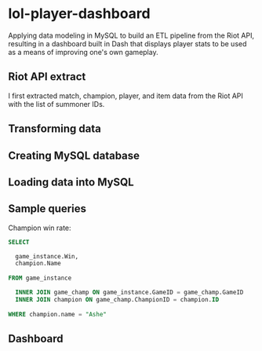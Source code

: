 # lol-player-dashboard
Applying data modeling in MySQL to build an ETL pipeline from the Riot API, resulting in a dashboard built in Dash that displays player stats to be used as a means of improving one's own gameplay.  

## Riot API extract
I first extracted match, champion, player, and item data from the Riot API with the list of summoner IDs.

## Transforming data
## Creating MySQL database
## Loading data into MySQL
## Sample queries
Champion win rate:
```sql
SELECT

  game_instance.Win,
  champion.Name
  
FROM game_instance

  INNER JOIN game_champ ON game_instance.GameID = game_champ.GameID
  INNER JOIN champion ON game_champ.ChampionID = champion.ID
  
WHERE champion.name = "Ashe"
```
## Dashboard
